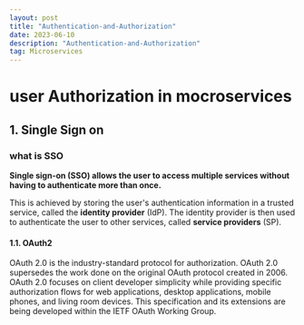 ```yaml
---
layout: post
title: "Authentication-and-Authorization"
date: 2023-06-10
description: "Authentication-and-Authorization"
tag: Microservices
---
```


# user Authorization in mocroservices

## 1. Single Sign on

### what is SSO

**Single sign-on (SSO) allows the user to access multiple services without having to authenticate more than once.**

This is achieved by storing the user's authentication information in a trusted service, called the **identity provider** (IdP). The identity provider is then used to authenticate the user to other services, called **service providers** (SP).

#### 1.1. OAuth2

OAuth 2.0 is the industry-standard protocol for authorization. OAuth 2.0 supersedes the work done on the original OAuth protocol created in 2006. OAuth 2.0 focuses on client developer simplicity while providing specific authorization flows for web applications, desktop applications, mobile phones, and living room devices. This specification and its extensions are being developed within the IETF OAuth Working Group.
